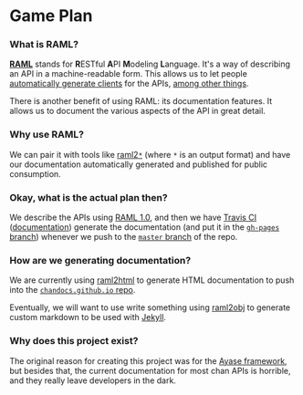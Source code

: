 # Game Plan

### What is RAML?

[**RAML**](https://raml.org/) stands for **R**ESTful **A**PI **M**odeling **L**anguage. It's a way of describing an API in a machine-readable form. This allows us to let people [automatically generate clients](https://github.com/mulesoft/raml-client-generator) for the APIs, [among other things](https://raml.org/projects/projects).

There is another benefit of using RAML: its documentation features. It allows us to document the various aspects of the API in great detail.

### Why use RAML?

We can pair it with tools like [raml2`*`](https://github.com/raml2html/raml2obj) (where `*` is an output format) and have our documentation automatically generated and published for public consumption.

### Okay, what is the actual plan then?

We describe the APIs using [RAML 1.0](https://github.com/raml-org/raml-spec/blob/master/versions/raml-10/raml-10.md), and then we have [Travis CI](https://travis-ci.org/) ([documentation](https://docs.travis-ci.com/)) generate the documentation (and put it in the [`gh-pages` branch](https://github.com/r3c0d3x/chan-apis/tree/gh-pages)) whenever we push to the [`master` branch](https://github.com/r3c0d3x/chan-apis/tree/master) of the repo.

### How are we generating documentation?

We are currently using [raml2html](https://github.com/raml2html/raml2html) to generate HTML documentation to push into the [`chandocs.github.io` repo](https://github.com/chandocs/chandocs.github.io).

Eventually, we will want to use write something using [raml2obj](https://github.com/raml2html/raml2obj) to generate custom markdown to be used with [Jekyll](https://jekyllrb.com/docs/github-pages/).

### Why does this project exist?

The original reason for creating this project was for the [Ayase framework](https://github.com/r3c0d3x/ayase), but besides that, the current documentation for most chan APIs is horrible, and they really leave developers in the dark.
